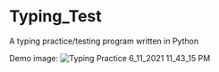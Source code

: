 # Typing_Test
A typing practice/testing program written in Python

Demo image:
![Typing Practice 6_11_2021 11_43_15 PM](https://user-images.githubusercontent.com/83048295/121767856-d2695b00-cb0f-11eb-8787-b3e545bc25b3.png)
